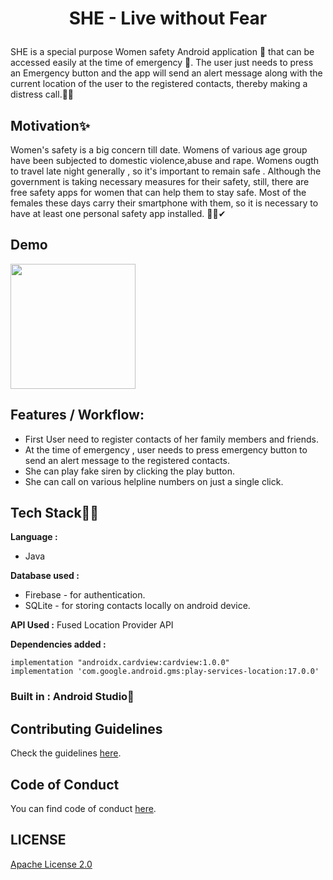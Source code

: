 # <p align = "center"> SHE - Live without Fear </p>


SHE is a special purpose Women safety Android application 📱 that can be accessed easily at the time of emergency 🚨. The user just needs to press an Emergency button and the app will send an alert message along with the current location of the user to the registered contacts, thereby making a distress call.🚀🙌

## Motivation✨
Women's safety is a big concern till date. Womens of various age group have been subjected to domestic violence,abuse and rape. Womens ougth to travel late night generally , so it's important to remain safe . Although the government is taking necessary measures for their safety, still, there are free safety apps for women that can help them to stay safe. Most of the females these days carry their smartphone with them, so it is necessary to have at least one personal safety app installed. 👮‍♀️✔

## Demo

<img src="https://github.com/priyalbhatewara123/SHE--Live-Without-Fear/blob/master/screenshots/Screenshot1.jpeg" width="200">

## Features / Workflow: 
* First User need to register contacts of her family members and friends.
* At the time of emergency , user needs to press emergency button to send an alert message to the registered contacts.
* She can play fake siren by clicking the play button.
* She can call on various helpline numbers on just a single click.

## Tech Stack👩‍💻

**Language :**
* Java

**Database used :**
* Firebase - for authentication.
* SQLite - for storing contacts locally on android device.

**API Used :**
Fused Location Provider API

**Dependencies added :**
```
implementation "androidx.cardview:cardview:1.0.0"
implementation 'com.google.android.gms:play-services-location:17.0.0' 
```
### Built in : Android Studio🚀

## Contributing Guidelines
Check the guidelines [here](https://github.com/priyalbhatewara123/SHE--Live-Without-Fear/blob/master/CONTRIBUTING.md).

## Code of Conduct
You can find code of conduct [here](https://github.com/priyalbhatewara123/SHE--Live-Without-Fear/blob/master/CODE_OF_CONDUCT.md).

## LICENSE 

[Apache License 2.0](https://github.com/priyalbhatewara123/SHE--Live-Without-Fear/blob/master/LICENSE)
